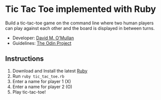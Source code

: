 # Tic Tac Toe implemented with Ruby
Build a tic-tac-toe game on the command line where two human players can play against each other and the board is displayed in between turns.

- Developer: [David M. O'Mullan](https://github.com/davidomullan)
- Guidelines: [The Odin Project](https://www.theodinproject.com/lessons/ruby-tic-tac-toe)

## Instructions
1. Download and Install the latest [Ruby](https://www.ruby-lang.org)
2. Run `ruby tic_tac_toe.rb`
3. Enter a name for player 1 (X)
4. Enter a name for player 2 (O)
5. Play tic-tac-toe!
